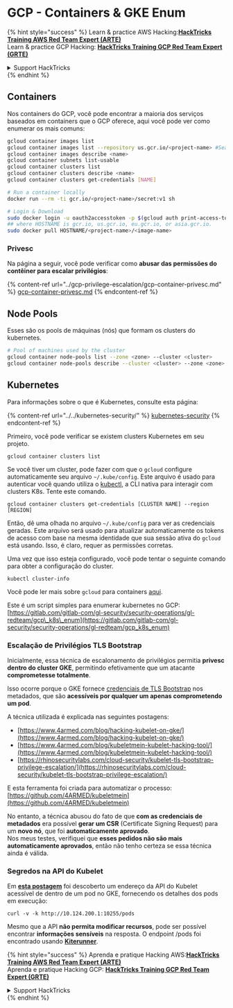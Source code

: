 # GCP - Containers & GKE Enum

{% hint style="success" %}
Learn & practice AWS Hacking:<img src="../../../.gitbook/assets/image (1) (1) (1).png" alt="" data-size="line">[**HackTricks Training AWS Red Team Expert (ARTE)**](https://training.hacktricks.xyz/courses/arte)<img src="../../../.gitbook/assets/image (1) (1) (1).png" alt="" data-size="line">\
Learn & practice GCP Hacking: <img src="../../../.gitbook/assets/image (2).png" alt="" data-size="line">[**HackTricks Training GCP Red Team Expert (GRTE)**<img src="../../../.gitbook/assets/image (2).png" alt="" data-size="line">](https://training.hacktricks.xyz/courses/grte)

<details>

<summary>Support HackTricks</summary>

* Check the [**subscription plans**](https://github.com/sponsors/carlospolop)!
* **Join the** 💬 [**Discord group**](https://discord.gg/hRep4RUj7f) or the [**telegram group**](https://t.me/peass) or **follow** us on **Twitter** 🐦 [**@hacktricks\_live**](https://twitter.com/hacktricks_live)**.**
* **Share hacking tricks by submitting PRs to the** [**HackTricks**](https://github.com/carlospolop/hacktricks) and [**HackTricks Cloud**](https://github.com/carlospolop/hacktricks-cloud) github repos.

</details>
{% endhint %}

## Containers

Nos containers do GCP, você pode encontrar a maioria dos serviços baseados em containers que o GCP oferece, aqui você pode ver como enumerar os mais comuns:
```bash
gcloud container images list
gcloud container images list --repository us.gcr.io/<project-name> #Search in other subdomains repositories
gcloud container images describe <name>
gcloud container subnets list-usable
gcloud container clusters list
gcloud container clusters describe <name>
gcloud container clusters get-credentials [NAME]

# Run a container locally
docker run --rm -ti gcr.io/<project-name>/secret:v1 sh

# Login & Download
sudo docker login -u oauth2accesstoken -p $(gcloud auth print-access-token) https://HOSTNAME
## where HOSTNAME is gcr.io, us.gcr.io, eu.gcr.io, or asia.gcr.io.
sudo docker pull HOSTNAME/<project-name>/<image-name>
```
### Privesc

Na página a seguir, você pode verificar como **abusar das permissões do contêiner para escalar privilégios**:

{% content-ref url="../gcp-privilege-escalation/gcp-container-privesc.md" %}
[gcp-container-privesc.md](../gcp-privilege-escalation/gcp-container-privesc.md)
{% endcontent-ref %}

## Node Pools

Esses são os pools de máquinas (nós) que formam os clusters do kubernetes.
```bash
# Pool of machines used by the cluster
gcloud container node-pools list --zone <zone> --cluster <cluster>
gcloud container node-pools describe --cluster <cluster> --zone <zone> <node-pool>
```
## Kubernetes

Para informações sobre o que é Kubernetes, consulte esta página:

{% content-ref url="../../kubernetes-security/" %}
[kubernetes-security](../../kubernetes-security/)
{% endcontent-ref %}

Primeiro, você pode verificar se existem clusters Kubernetes em seu projeto.
```
gcloud container clusters list
```
Se você tiver um cluster, pode fazer com que o `gcloud` configure automaticamente seu arquivo `~/.kube/config`. Este arquivo é usado para autenticar você quando utiliza o [kubectl](https://kubernetes.io/docs/reference/kubectl/overview/), a CLI nativa para interagir com clusters K8s. Tente este comando.
```
gcloud container clusters get-credentials [CLUSTER NAME] --region [REGION]
```
Então, dê uma olhada no arquivo `~/.kube/config` para ver as credenciais geradas. Este arquivo será usado para atualizar automaticamente os tokens de acesso com base na mesma identidade que sua sessão ativa do `gcloud` está usando. Isso, é claro, requer as permissões corretas.

Uma vez que isso esteja configurado, você pode tentar o seguinte comando para obter a configuração do cluster.
```
kubectl cluster-info
```
Você pode ler mais sobre `gcloud` para containers [aqui](https://cloud.google.com/sdk/gcloud/reference/container/).

Este é um script simples para enumerar kubernetes no GCP: [https://gitlab.com/gitlab-com/gl-security/security-operations/gl-redteam/gcp\_k8s\_enum](https://gitlab.com/gitlab-com/gl-security/security-operations/gl-redteam/gcp_k8s_enum)

### Escalação de Privilégios TLS Bootstrap

Inicialmente, essa técnica de escalonamento de privilégios permitia **privesc dentro do cluster GKE**, permitindo efetivamente que um atacante **comprometesse totalmente**.

Isso ocorre porque o GKE fornece [credenciais de TLS Bootstrap](https://kubernetes.io/docs/reference/command-line-tools-reference/kubelet-tls-bootstrapping/) nos metadados, que são **acessíveis por qualquer um apenas comprometendo um pod**.

A técnica utilizada é explicada nas seguintes postagens:

* [https://www.4armed.com/blog/hacking-kubelet-on-gke/](https://www.4armed.com/blog/hacking-kubelet-on-gke/)
* [https://www.4armed.com/blog/kubeletmein-kubelet-hacking-tool/](https://www.4armed.com/blog/kubeletmein-kubelet-hacking-tool/)
* [https://rhinosecuritylabs.com/cloud-security/kubelet-tls-bootstrap-privilege-escalation/](https://rhinosecuritylabs.com/cloud-security/kubelet-tls-bootstrap-privilege-escalation/)

E esta ferramenta foi criada para automatizar o processo: [https://github.com/4ARMED/kubeletmein](https://github.com/4ARMED/kubeletmein)

No entanto, a técnica abusou do fato de que **com as credenciais de metadados** era possível **gerar um CSR** (Certificate Signing Request) para um **novo nó**, que foi **automaticamente aprovado**.\
Nos meus testes, verifiquei que **esses pedidos não são mais automaticamente aprovados**, então não tenho certeza se essa técnica ainda é válida.

### Segredos na API do Kubelet <a href="#the-kubelet-api-git-secrets-redux" id="the-kubelet-api-git-secrets-redux"></a>

Em [**esta postagem**](https://blog.assetnote.io/2022/05/06/cloudflare-pages-pt3/) foi descoberto um endereço da API do Kubelet acessível de dentro de um pod no GKE, fornecendo os detalhes dos pods em execução:
```
curl -v -k http://10.124.200.1:10255/pods
```
Mesmo que a API **não permita modificar recursos**, pode ser possível encontrar **informações sensíveis** na resposta. O endpoint /pods foi encontrado usando [**Kiterunner**](https://github.com/assetnote/kiterunner).

{% hint style="success" %}
Aprenda e pratique Hacking AWS:<img src="../../../.gitbook/assets/image (1) (1) (1).png" alt="" data-size="line">[**HackTricks Training AWS Red Team Expert (ARTE)**](https://training.hacktricks.xyz/courses/arte)<img src="../../../.gitbook/assets/image (1) (1) (1).png" alt="" data-size="line">\
Aprenda e pratique Hacking GCP: <img src="../../../.gitbook/assets/image (2).png" alt="" data-size="line">[**HackTricks Training GCP Red Team Expert (GRTE)**<img src="../../../.gitbook/assets/image (2).png" alt="" data-size="line">](https://training.hacktricks.xyz/courses/grte)

<details>

<summary>Support HackTricks</summary>

* Confira os [**planos de assinatura**](https://github.com/sponsors/carlospolop)!
* **Junte-se ao** 💬 [**grupo do Discord**](https://discord.gg/hRep4RUj7f) ou ao [**grupo do telegram**](https://t.me/peass) ou **siga**-nos no **Twitter** 🐦 [**@hacktricks\_live**](https://twitter.com/hacktricks_live)**.**
* **Compartilhe truques de hacking enviando PRs para os repositórios do** [**HackTricks**](https://github.com/carlospolop/hacktricks) e [**HackTricks Cloud**](https://github.com/carlospolop/hacktricks-cloud).

</details>
{% endhint %}
